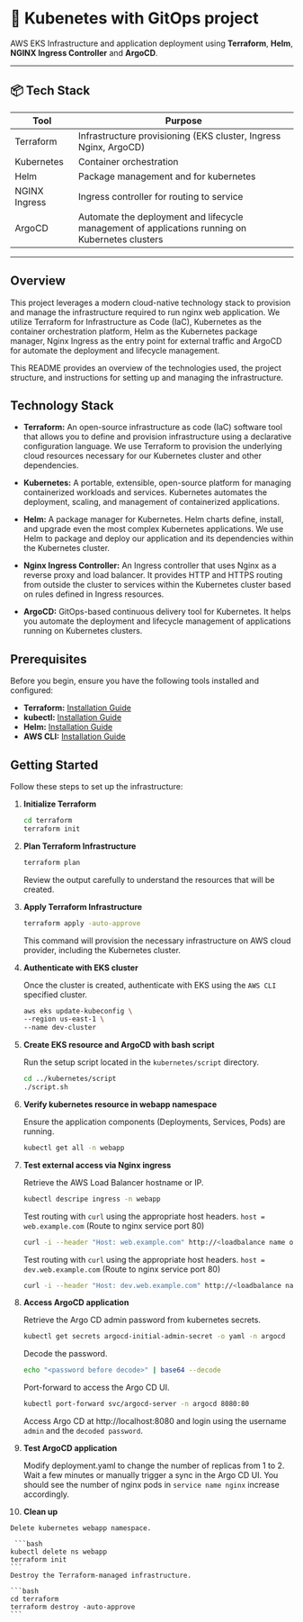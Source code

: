 # 🚀 Kubenetes with GitOps project

AWS EKS Infrastructure and application deployment using **Terraform**, **Helm**, **NGINX Ingress Controller** and **ArgoCD**.

---

## 📦 Tech Stack

| Tool        | Purpose                                      |
|-------------|----------------------------------------------|
| Terraform   | Infrastructure provisioning (EKS cluster, Ingress Nginx, ArgoCD)   |
| Kubernetes  | Container orchestration                      |
| Helm        | Package management and for kubernetes    |
| NGINX Ingress | Ingress controller for routing to service       |
| ArgoCD | Automate the deployment and lifecycle management of applications running on Kubernetes clusters   |
---

## Overview

This project leverages a modern cloud-native technology stack to provision and manage the infrastructure required to run nginx web application. We utilize Terraform for Infrastructure as Code (IaC), Kubernetes as the container orchestration platform, Helm as the Kubernetes package manager, Nginx Ingress as the entry point for external traffic and ArgoCD for automate the deployment and lifecycle management.

This README provides an overview of the technologies used, the project structure, and instructions for setting up and managing the infrastructure.

## Technology Stack

* **Terraform:** An open-source infrastructure as code (IaC) software tool that allows you to define and provision infrastructure using a declarative configuration language. We use Terraform to provision the underlying cloud resources necessary for our Kubernetes cluster and other dependencies.

* **Kubernetes:** A portable, extensible, open-source platform for managing containerized workloads and services. Kubernetes automates the deployment, scaling, and management of containerized applications.

* **Helm:** A package manager for Kubernetes. Helm charts define, install, and upgrade even the most complex Kubernetes applications. We use Helm to package and deploy our application and its dependencies within the Kubernetes cluster.

* **Nginx Ingress Controller:** An Ingress controller that uses Nginx as a reverse proxy and load balancer. It provides HTTP and HTTPS routing from outside the cluster to services within the Kubernetes cluster based on rules defined in Ingress resources.

* **ArgoCD:** GitOps-based continuous delivery tool for Kubernetes. It helps you automate the deployment and lifecycle management of applications running on Kubernetes clusters.


## Prerequisites

Before you begin, ensure you have the following tools installed and configured:

* **Terraform:** [Installation Guide](https://developer.hashicorp.com/terraform/install)
* **kubectl:** [Installation Guide](https://docs.aws.amazon.com/eks/latest/userguide/install-kubectl.html)
* **Helm:** [Installation Guide](https://helm.sh/docs/intro/install/)
* **AWS CLI:** [Installation Guide](https://docs.aws.amazon.com/cli/latest/userguide/getting-started-install.html)


## Getting Started

Follow these steps to set up the infrastructure:

1.  **Initialize Terraform**
    ```bash
    cd terraform
    terraform init
    ```

2.  **Plan Terraform Infrastructure**
    ```bash
    terraform plan
    ```
    Review the output carefully to understand the resources that will be created.

3.  **Apply Terraform Infrastructure**
    ```bash
    terraform apply -auto-approve
    ```
    This command will provision the necessary infrastructure on AWS cloud provider, including the Kubernetes cluster.

4.  **Authenticate with EKS cluster**

    Once the cluster is created, authenticate with EKS using the `AWS CLI` specified cluster.

     ```bash
    aws eks update-kubeconfig \
    --region us-east-1 \
    --name dev-cluster
    ```

5.  **Create EKS resource and ArgoCD with bash script**

    Run the setup script located in the `kubernetes/script` directory.
    ```bash
    cd ../kubernetes/script
    ./script.sh
    ```

6.  **Verify kubernetes resource in webapp namespace**

    Ensure the application components (Deployments, Services, Pods) are running.
    ```bash
    kubectl get all -n webapp
    ```

7.  **Test external access via Nginx ingress**

    Retrieve the AWS Load Balancer hostname or IP.
    ```bash
    kubectl descripe ingress -n webapp
    ```
    Test routing with `curl` using the appropriate host headers. `host = web.example.com` (Route to nginx service port 80)
    ```bash
    curl -i --header "Host: web.example.com" http://<loadbalance name or ip address>
    ```

    Test routing with `curl` using the appropriate host headers. `host = dev.web.example.com` (Route to nginx service port 80)
    ```bash
    curl -i --header "Host: dev.web.example.com" http://<loadbalance name or ip address>
    ```
8.  **Access ArgoCD application**

    Retrieve the Argo CD admin password from kubernetes secrets.

    ```bash
    kubectl get secrets argocd-initial-admin-secret -o yaml -n argocd
    ```

    Decode the password.
    ```bash
    echo "<password before decode>" | base64 --decode
    ```

    Port-forward to access the Argo CD UI.
    ```bash
    kubectl port-forward svc/argocd-server -n argocd 8080:80
    ```
    Access Argo CD at http://localhost:8080 and login using the username `admin` and the `decoded password`.

9.  **Test ArgoCD application**

    Modify deployment.yaml to change the number of replicas from 1 to 2. Wait a few minutes or manually trigger a sync in the Argo CD UI. You should see the number of nginx pods in `service name nginx` increase accordingly.

10.  **Clean up**

    Delete kubernetes webapp namespace.

     ```bash
    kubectl delete ns webapp
    terraform init
    ```
    Destroy the Terraform-managed infrastructure.

    ```bash
    cd terraform
    terraform destroy -auto-approve
    ```